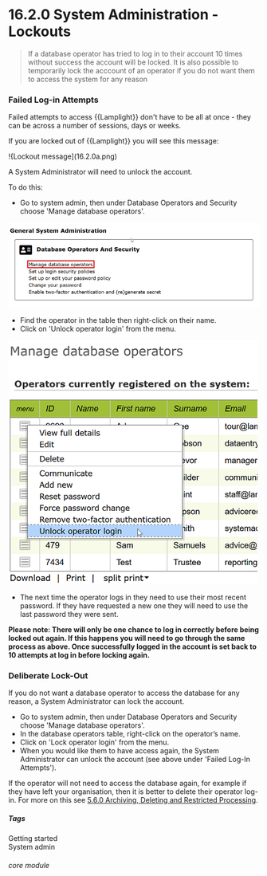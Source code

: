 # 16.2.0 System Administration - Lockouts

> If a database operator has tried to log in to their account 10 times without success the account will be locked. It is also possible to temporarily lock the acccount of an operator if you do not want them to access the system for any reason



### Failed Log-in Attempts

Failed attempts to access {{Lamplight}} don't have to be all at once - they can be across a number of sessions, days or weeks. 

If you are locked out of {{Lamplight}} you will see this message:

!{Lockout message](16.2.0a.png)

A System Administrator will need to unlock the account. 

To do this:
- Go to system admin, then under Database Operators and Security choose 'Manage database operators'.

![Manage Database Operators](16.2.0b.png)

- Find the operator in the table then right-click on their name.
- Click on 'Unlock operator login' from the menu.

![Unlock Operator Login](16.2.0c.png)

- The next time the operator logs in they need to use their most recent password. If they have requested a new one they will need to use the last password they were sent.

**Please note: There will only be one chance to log in correctly before being locked out again. If this happens you will need to go through the same process as above. Once successfully logged in the account is set back to 10 attempts at log in before locking again.**


### Deliberate Lock-Out

If you do not want a database operator to access the database for any reason, a System Administrator can lock the account. 

- Go to system admin, then under Database Operators and Security choose 'Manage database operators'.
- In the database operators table, right-click on the operator’s name.
- Click on 'Lock operator login' from the menu.
- When you would like them to have access again, the System Administrator can unlock the account (see above under 'Failed Log-In Attempts').

If the operator will not need to access the database again, for example if they have left your organisation, then it is better to delete their operator log-in. For more on this see [5.6.0 Archiving, Deleting and Restricted Processing](/help/index/p/5.6.0).


##### Tags
Getting started  
System admin

###### core module
